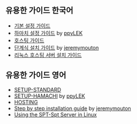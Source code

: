 ## 유용한 가이드 한국어

- [기본 설정 가이드](./Guides/Setup-Standard-Korean.md)
- [하마치 설정 가이드](./Guides/Setup-Hamachi-Korean.md) by [ppyLEK](https://github.com/ppyLEK)
- [호스팅 가이드](./Guides/HOSTING-Korean.md)
- [단계식 설치 가이드](./Guides/Step-By-Step-Installation-Guide-Korean.md) by [jeremymouton](https://github.com/jeremymouton)
- [리눅스 호스팅 서버 설치 가이드](./Guides/Run-Server-on-Linux-Korean.md)

## 유용한 가이드 영어

- [SETUP-STANDARD](./Guides/Setup-Standard-English.md)
- [SETUP-HAMACHI](./Guides/Setup-Hamachi-English.md) by [ppyLEK](https://github.com/ppyLEK)
- [HOSTING](./Guides/HOSTING-English.md)
- [Step by step installation guide](./Guides/Step-By-Step-Installation-Guide-English.md) by [jeremymouton](https://github.com/jeremymouton)
- [Using the SPT-Spt Server in Linux](./Guides/Run-Server-on-Linux-English.md)